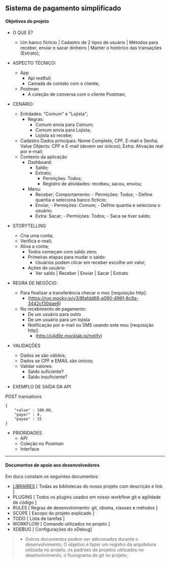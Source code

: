 ## Sistema de pagamento simplificado

#### Objetivos do projeto

- O QUE É?
    - Um banco fictício | Cadastro de 2 tipos de usuário | Métodos para receber, enviar e sacar dinheiro | Manter o histórico das transações (Extrato);

- ASPECTO TÉCNICO:
    - App
        - Api restfull;
        - Camada de contato com o cliente;
    - Postman
        - A coleção de conversa com o cliente Postman;

- CENÁRIO:
    - Entidades: "Comum" e "Lojista";
        - Regras: 
            - Comum envia para Comum;
            - Comum envia para Lojista;
            - Lojista só recebe;
    - Cadastro
        Dados principais: Nome Completo, CPF, E-mail e Senha;
        Value Objects: CPF e E-mail (devem ser únicos);
        Extra: Ativação real por e-mail;
    - Contexto da aplicação
        - Dashboard:
            - Saldo;
            - Extrato;
                - Permições: Todos;
                - Registro de atividades: recebeu, sacou, enviou;
        - Menu:
            - Receber;
                Comportamento:
                    - Permições: Todos;
                    - Define quantia e seleciona banco fictício;
            - Enviar;
                    - Permições: Comum;
                    - Define quantia e seleciona o usuário;
            - Extra: Sacar;
                    - Permições: Todos;
                    - Saca se tiver saldo;

- STORYTELLING
    - Cria uma conta;
    - Verifica e-mail;
    - Ativa a conta;
        - Todos começam com saldo zero;
        - Primeiras etapas para mudar o saldo:
            - Usuários podem clicar em receber escolhe um valor;
        - Ações do usuário:
            - Ver saldo | Receber | Enviar | Sacar | Extrato

- REGRA DE NEGÓCIO: 
    - Para finalizar a transferência checar o moc [requisição http]:
        - (https://run.mocky.io/v3/8fafdd68-a090-496f-8c9a-3442cf30dae6)
    - No recebimento de pagamento:
        - De um usuário para outro
        - De um usuário para um lojista
        - Notificação por e-mail ou SMS usando este moc [requisição http]:
            - (http://o4d9z.mocklab.io/notify)

- VALIDAÇÔES
    - Dados se são válidos;
    - Dados se CPF e EMAIL são únicos;
    - Validar valores:
        - Saldo suficiente?
        - Saldo insuficiente?

- EXEMPLO DE SAÍDA DA API

POST transations

```
{
    "value" : 100.00,
    "payer" : 4,
    "payee" : 15
}

```

- PRIORIDADES
    - API
    - Coleção no Postman
    - Interface

---

#### Documentos de apoio aos desenvolvedores

Em docs constam os seguintes documentos:
- [LIBRAIRES](https://github.com/magominimalista/pagamentosimplificado/blob/master/docs/LIBRARIES.md) [ Todas as bibliotecas do nosso projeto com descrição e link ]
- PLUGINS [ Todos os plugins usados em nosso workflow git e agilidade de código ]
- RULES [ Regras de desenvolvimento: git, idioma, classes e métodos ]
- SCOPE [ Escopo do projeto explicado ]
- TODO [ Lista de tarefas ]
- WORKFLOW [ Comando utilizados no projeto ]
- XDEBUG [ Configurações do xDebug]

> * Outros documentos podem ser adicionados durante o desenvolvimento; O objetivo é fazer um registro da arquitetura utilizada no projeto, os padrões de projetos utilizados no desenvolvimento, o fluxograma do git no projeto;
